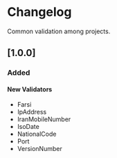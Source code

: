 # Changelog

Common validation among projects.

## [1.0.0]

### Added
#### New Validators
- Farsi
- IpAddress
- IranMobileNumber
- IsoDate
- NationalCode
- Port
- VersionNumber

